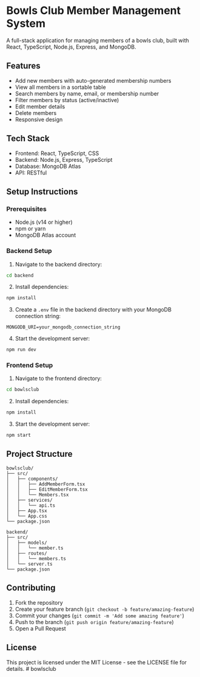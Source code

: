 # Bowls Club Member Management System

A full-stack application for managing members of a bowls club, built with React, TypeScript, Node.js, Express, and MongoDB.

## Features

- Add new members with auto-generated membership numbers
- View all members in a sortable table
- Search members by name, email, or membership number
- Filter members by status (active/inactive)
- Edit member details
- Delete members
- Responsive design

## Tech Stack

- Frontend: React, TypeScript, CSS
- Backend: Node.js, Express, TypeScript
- Database: MongoDB Atlas
- API: RESTful

## Setup Instructions

### Prerequisites

- Node.js (v14 or higher)
- npm or yarn
- MongoDB Atlas account

### Backend Setup

1. Navigate to the backend directory:
```bash
cd backend
```

2. Install dependencies:
```bash
npm install
```

3. Create a `.env` file in the backend directory with your MongoDB connection string:
```
MONGODB_URI=your_mongodb_connection_string
```

4. Start the development server:
```bash
npm run dev
```

### Frontend Setup

1. Navigate to the frontend directory:
```bash
cd bowlsclub
```

2. Install dependencies:
```bash
npm install
```

3. Start the development server:
```bash
npm start
```

## Project Structure

```
bowlsclub/
├── src/
│   ├── components/
│   │   ├── AddMemberForm.tsx
│   │   ├── EditMemberForm.tsx
│   │   └── Members.tsx
│   ├── services/
│   │   └── api.ts
│   ├── App.tsx
│   └── App.css
└── package.json

backend/
├── src/
│   ├── models/
│   │   └── member.ts
│   ├── routes/
│   │   └── members.ts
│   └── server.ts
└── package.json
```

## Contributing

1. Fork the repository
2. Create your feature branch (`git checkout -b feature/amazing-feature`)
3. Commit your changes (`git commit -m 'Add some amazing feature'`)
4. Push to the branch (`git push origin feature/amazing-feature`)
5. Open a Pull Request

## License

This project is licensed under the MIT License - see the LICENSE file for details. # bowlsclub
